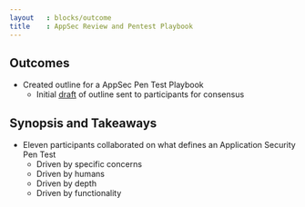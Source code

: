 ```yaml
---
layout   : blocks/outcome
title    : AppSec Review and Pentest Playbook
---
```


## Outcomes

* Created outline for a AppSec Pen Test Playbook
  * Initial [draft](http://sl.owasp.org/kzvgn) of outline sent to participants for consensus


## Synopsis and Takeaways

* Eleven participants collaborated on what defines an Application Security Pen Test
  * Driven by specific concerns
  * Driven by humans
  * Driven by depth
  * Driven by functionality
